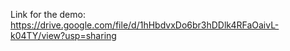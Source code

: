 Link for the demo:
https://drive.google.com/file/d/1hHbdvxDo6br3hDDlk4RFaOaivL-k04TY/view?usp=sharing

